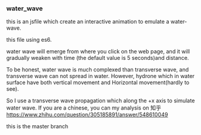 ### water_wave
this is an jsfile which create an interactive animation to emulate a water-wave.

this file using es6. 

water wave will emerge from where you click on the web page, and it will gradually weaken with time (the default value is 5 seconds)and distance.

To be honest, water wave is much complexed than transverse wave, and transverse wave can not spread in water. However, hydrone which in water surface have both vertical movement and Horizontal movement(hardly to see).

So I use a transverse wave propagation which along the +x axis to simulate water wave.
If you are a chinese, you can my analysis on 知乎
https://www.zhihu.com/question/305185891/answer/548610049

this is the master branch 
